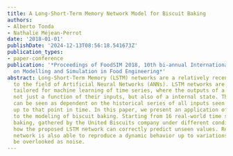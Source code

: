 ```yaml
---
title: A Long-Short-Term Memory Network Model for Biscuit Baking
authors:
- Alberto Tonda
- Nathalie Méjean-Perrot
date: '2018-01-01'
publishDate: '2024-12-13T08:56:18.541673Z'
publication_types:
- paper-conference
publication: '*Proceedings of FoodSIM 2018, 10th bi-annual International Conference
  on Modelling and Simulation in Food Engineering*'
abstract: Long-Short-Term Memory (LSTM) networks are a relatively recent addition
  to the field of Artificial Neural Networks (ANNs). LSTM networks are specifically
  tailored for machine learning of time series, where the outputs of a system are
  not just a function of their inputs, but also of a internal state. The state itself
  can be seen as dependent on the historical series of all inputs seen by the system
  up to that point in time. In this paper, we present an application of LSTM networks
  to the modeling of biscuit baking. Starting from 16 real-world time series of biscuit
  baking, gathered by the United Biscuits company under different conditions, we show
  how the proposed LSTM network can correctly predict unseen values. Remarkably, the
  network is also able to reproduce a dynamic behavior up to variations that might
  be overlooked as noise.
---
```


